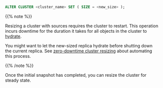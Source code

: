 ```sql
ALTER CLUSTER <cluster_name> SET ( SIZE = <new_size> );
```

{{% note %}}

Resizing a cluster with sources requires the cluster to restart. This operation
incurs downtime for the duration it takes for all objects in the cluster to
[hydrate](/ingest-data/#hydration).

You might want to let the new-sized replica hydrate before shutting down the
current replica. See [zero-downtime cluster
resizing](/sql/alter-cluster/#zero-downtime-cluster-resizing) about automating
this process.

{{% /note %}}

Once the initial snapshot has completed, you can resize the cluster for steady
state.
